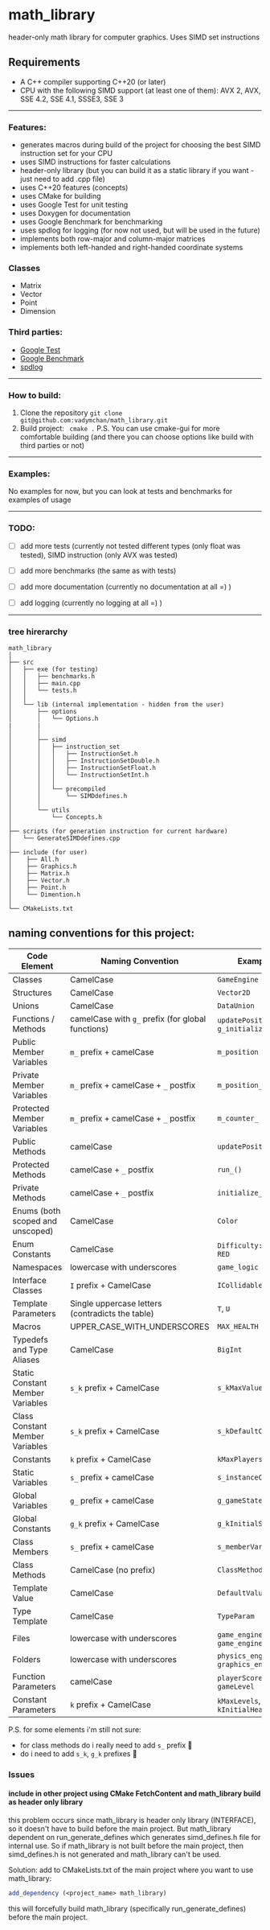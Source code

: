 # math_library
header-only math library for computer graphics. Uses SIMD set instructions


## Requirements
- A C++ compiler supporting C++20 (or later)
- CPU with the following SIMD support (at least one of them): AVX 2, AVX, SSE 4.2, SSE 4.1, SSSE3, SSE 3

---
### Features:
- generates macros during build of the project for choosing the best SIMD instruction set for your CPU
- uses SIMD instructions for faster calculations
- header-only library (but you can build it as a static library if you want - just need to add .cpp file)
- uses C++20 features (concepts)
- uses CMake for building
- uses Google Test for unit testing
- uses Doxygen for documentation
- uses Google Benchmark for benchmarking
- uses spdlog for logging (for now not used, but will be used in the future)
- implements both row-major and column-major matrices
- implements both left-handed and right-handed coordinate systems

### Classes

- Matrix
- Vector
- Point
- Dimension

### Third parties:
- [Google Test](https://github.com/google/googletest)
- [Google Benchmark](https://github.com/google/benchmark)
- [spdlog](https://github.com/gabime/spdlog)

---
### How to build:

1. Clone the repository 
``` git clone git@github.com:vadymchan/math_library.git ```
2. Build project:
``` cmake .```
P.S. You can use cmake-gui for more comfortable building (and there you can choose options like build with third parties or not)

---
### Examples:

No examples for now, but you can look at tests and benchmarks for examples of usage

---
### TODO:

- [ ] add more tests (currently not tested different types (only float was tested), SIMD instruction (only AVX was tested)
- [ ] add more benchmarks (the same as with tests)
- [ ] add more documentation (currently no documentation at all =) )
- [ ] add logging (currently no logging at all =) )


---
### tree hirerarchy

```
math_library
│
├── src
│   ├── exe (for testing)
│   │   ├── benchmarks.h
│   │   ├── main.cpp
│   │   └── tests.h
│   │
│   └── lib (internal implementation - hidden from the user)
│       ├── options
│       │   └── Options.h
|		|
│       │
│       ├── simd
│       │   ├── instruction_set
│       │   │   ├── InstructionSet.h
│       │   │   ├── InstructionSetDouble.h
│       │   │   ├── InstructionSetFloat.h
│       │   │   └── InstructionSetInt.h
│       │   │
│       │   └── precompiled
│       │       └── SIMDdefines.h
│       │
│       └── utils
│           └── Concepts.h
│ 
├── scripts (for generation instruction for current hardware)
│   └── GenerateSIMDdefines.cpp
│
├── include (for user)
│    ├── All.h
│    ├── Graphics.h
│    ├── Matrix.h
│    ├── Vector.h
│    ├── Point.h
│    └── Dimention.h
│
└── CMakeLists.txt

```

## naming conventions for this project:

| Code Element                     | Naming Convention                                       | Example                                       |
| -------------------------------- | ------------------------------------------------------- | --------------------------------------------- |
| Classes                          | CamelCase                                               | `GameEngine`                                  |
| Structures                       | CamelCase                                               | `Vector2D`                                    |
| Unions                           | CamelCase                                               | `DataUnion`                                   |
| Functions / Methods              | camelCase with `g_` prefix (for global functions)       | `updatePosition()`, `g_initializeGame()`      |
| Public Member Variables          | `m_` prefix + camelCase                                 | `m_position`                                  |
| Private Member Variables         | `m_` prefix + camelCase + `_` postfix                   | `m_position_`                                 |
| Protected Member Variables       | `m_` prefix + camelCase + `_` postfix                   | `m_counter_`                                  |
| Public Methods                   | camelCase                                               | `updatePosition()`                            |
| Protected Methods                | camelCase + `_` postfix                                 | `run_()`                                      |
| Private Methods                  | camelCase + `_` postfix                                 | `initialize_()`                               |
| Enums (both scoped and unscoped) | CamelCase                                               | `Color`                                       |
| Enum Constants                   | CamelCase                                               | `Difficulty::Easy`, `RED`                     |
| Namespaces                       | lowercase with underscores                              | `game_logic`                                  |
| Interface Classes                | `I` prefix + CamelCase                                  | `ICollidable`                                 |
| Template Parameters              | Single uppercase letters (contradicts the table)        | `T`, `U`                                      |
| Macros                           | UPPER_CASE_WITH_UNDERSCORES                             | `MAX_HEALTH`                                  |
| Typedefs and Type Aliases        | CamelCase                                               | `BigInt`                                      |
| Static Constant Member Variables | `s_k` prefix + CamelCase                                | `s_kMaxValue`                                 |
| Class Constant Member Variables  | `s_k` prefix + CamelCase                                | `s_kDefaultColor`                             |
| Constants                        | `k` prefix + CamelCase                                  | `kMaxPlayers`                                 |
| Static Variables                 | `s_` prefix + camelCase                                 | `s_instanceCount`                             |
| Global Variables                 | `g_` prefix + camelCase                                 | `g_gameState`                                 |
| Global Constants                 | `g_k` prefix + CamelCase                                | `g_kInitialSpeed`                             |
| Class Members                    | `s_` prefix + camelCase                                 | `s_memberVariable`                            |
| Class Methods                    | CamelCase (no prefix)                                   | `ClassMethod()`                               |
| Template Value                   | CamelCase                                               | `DefaultValue`                                |
| Type Template                    | CamelCase                                               | `TypeParam`                                   |
| Files                            | lowercase with underscores                              | `game_engine.h`, `game_engine.cc`             |
| Folders                          | lowercase with underscores                              | `physics_engine/`, `graphics_engine/`         |
| Function Parameters              | camelCase                                               | `playerScore`, `gameLevel`                    |
| Constant Parameters              | `k` prefix + CamelCase                                  | `kMaxLevels`, `kInitialHealth`                |


P.S. for some elements i'm still not sure: 
- for class methods do i really need to add `s_` prefix 🤔
- do i need to add `s_k`, `g_k` prefixes 🤔

### Issues

#### include in other project using CMake FetchContent and math_library build as header only library

this problem occurs since math_library is header only library (INTERFACE), so it doesn't have to build before the main project. But math_library dependent on run_generate_defines which generates 
simd_defines.h file for internal use. So if math_library is not built before the main project, then simd_defines.h is not generated and math_library can't be used.

Solution:
add to CMakeLists.txt of the main project where you want to use math_library:
``` cmake
add_dependency (<project_name> math_library)
```

this will forcefully build math_library (specifically run_generate_defines) before the main project.